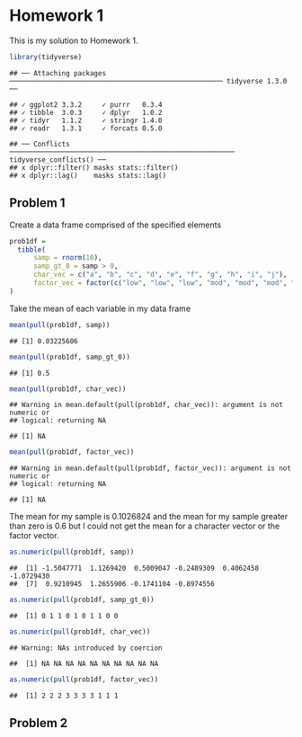 Homework 1
================

This is my solution to Homework 1.

``` r
library(tidyverse)
```

    ## ── Attaching packages ───────────────────────────────────────────────────── tidyverse 1.3.0 ──

    ## ✓ ggplot2 3.3.2     ✓ purrr   0.3.4
    ## ✓ tibble  3.0.3     ✓ dplyr   1.0.2
    ## ✓ tidyr   1.1.2     ✓ stringr 1.4.0
    ## ✓ readr   1.3.1     ✓ forcats 0.5.0

    ## ── Conflicts ──────────────────────────────────────────────────────── tidyverse_conflicts() ──
    ## x dplyr::filter() masks stats::filter()
    ## x dplyr::lag()    masks stats::lag()

## Problem 1

Create a data frame comprised of the specified elements

``` r
prob1df =
  tibble(
      samp = rnorm(10),
      samp_gt_0 = samp > 0,
      char_vec = c("a", "b", "c", "d", "e", "f", "g", "h", "i", "j"),
      factor_vec = factor(c("low", "low", "low", "mod", "mod", "mod", "mod","high", "high", "high"))
)
```

Take the mean of each variable in my data frame

``` r
mean(pull(prob1df, samp))
```

    ## [1] 0.03225606

``` r
mean(pull(prob1df, samp_gt_0))
```

    ## [1] 0.5

``` r
mean(pull(prob1df, char_vec))
```

    ## Warning in mean.default(pull(prob1df, char_vec)): argument is not numeric or
    ## logical: returning NA

    ## [1] NA

``` r
mean(pull(prob1df, factor_vec))
```

    ## Warning in mean.default(pull(prob1df, factor_vec)): argument is not numeric or
    ## logical: returning NA

    ## [1] NA

The mean for my sample is 0.1026824 and the mean for my sample greater
than zero is 0.6 but I could not get the mean for a character vector or
the factor vector.

``` r
as.numeric(pull(prob1df, samp))
```

    ##  [1] -1.5047771  1.1269420  0.5009047 -0.2489309  0.4062458 -1.0729430
    ##  [7]  0.9210945  1.2655906 -0.1741104 -0.8974556

``` r
as.numeric(pull(prob1df, samp_gt_0))
```

    ##  [1] 0 1 1 0 1 0 1 1 0 0

``` r
as.numeric(pull(prob1df, char_vec))
```

    ## Warning: NAs introduced by coercion

    ##  [1] NA NA NA NA NA NA NA NA NA NA

``` r
as.numeric(pull(prob1df, factor_vec))
```

    ##  [1] 2 2 2 3 3 3 3 1 1 1

## Problem 2
